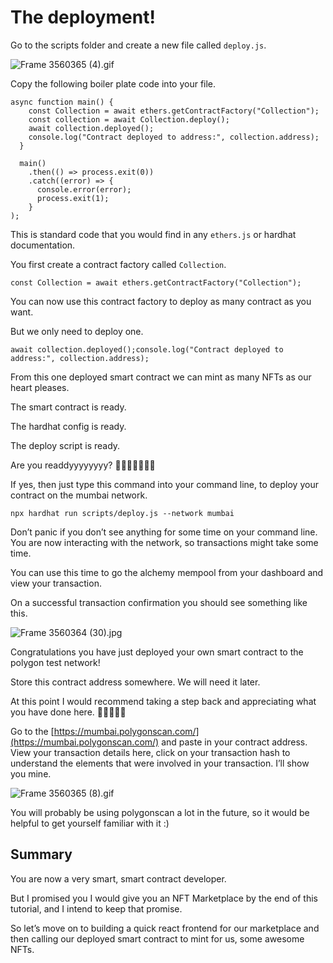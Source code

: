 ﻿# The deployment!

Go to the scripts folder and create a new file called `deploy.js`.

![Frame 3560365 (4).gif](https://github.com/0xmetaschool/Learning-Projects/blob/main/assests_for_all/Launch%20your%20own%20epic%20NFT%20place/2%20Writing%20smart%20contract/3.%20The%20deployment!/Frame_3560365_(4).gif?raw=true)

Copy the following boiler plate code into your file.

```
async function main() {
    const Collection = await ethers.getContractFactory("Collection");
    const collection = await Collection.deploy();
    await collection.deployed();
    console.log("Contract deployed to address:", collection.address);
  }
  
  main()
    .then(() => process.exit(0))
    .catch((error) => {
      console.error(error);
      process.exit(1);
    }
);
```

This is standard code that you would find in any `ethers.js` or hardhat documentation.

You first create a contract factory called `Collection`.

```
const Collection = await ethers.getContractFactory("Collection");
```

You can now use this contract factory to deploy as many contract as you want.

But we only need to deploy one. 

```
await collection.deployed();console.log("Contract deployed to address:", collection.address);
```

From this one deployed smart contract we can mint as many NFTs as our heart pleases.

The smart contract is ready.

The hardhat config is ready.

The deploy script is ready.

Are you readdyyyyyyyy? 🚀🚀🚀🚀🔥🔥🔥

If yes, then just type this command into your command line, to deploy your contract on the mumbai network.

```
npx hardhat run scripts/deploy.js --network mumbai
```

Don’t panic if you don’t see anything for some time on your command line. You are now interacting with the network, so transactions might take some time.

You can use this time to go the alchemy mempool from your dashboard and view your transaction.

On a successful transaction confirmation you should see something like this.

![Frame 3560364 (30).jpg](https://github.com/0xmetaschool/Learning-Projects/blob/main/assests_for_all/Launch%20your%20own%20epic%20NFT%20place/2%20Writing%20smart%20contract/3.%20The%20deployment!/Frame_3560364_(30).jpg?raw=true)

Congratulations you have just deployed your own smart contract to the polygon test network!

Store this contract address somewhere. We will need it later.

At this point I would recommend taking a step back and appreciating what you have done here. 👏👏👏👏👏

Go to the [https://mumbai.polygonscan.com/](https://mumbai.polygonscan.com/) and paste in your contract address. View your transaction details here, click on your transaction hash to understand the elements that were involved in your transaction. I’ll show you mine.

![Frame 3560365 (8).gif](https://github.com/0xmetaschool/Learning-Projects/blob/main/assests_for_all/Launch%20your%20own%20epic%20NFT%20place/2%20Writing%20smart%20contract/3.%20The%20deployment!/Frame_3560365_(8).gif?raw=true)

You will probably be using polygonscan a lot in the future, so it would be helpful to get yourself familiar with it :)

## Summary

You are now a very smart, smart contract developer.

But I promised you I would give you an NFT Marketplace by the end of this tutorial, and I intend to keep that promise.

So let’s move on to building a quick react frontend for our marketplace and then calling our deployed smart contract to mint for us, some awesome NFTs.